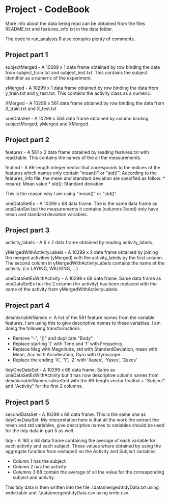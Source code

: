 # Project - CodeBook

More info about the data being read can be obtained from the files README.txt and features_info.txt in the data folder.

The code in run_analysis.R also contains plenty of comments.

## Project part 1

subjectMerged - A 10299 x 1 data frame obtained by row binding the data from subject_train.txt and subject_test.txt. This contains the subject identifier as a numeric of the experiment.

yMerged - A 10299 x 1 data frame obtained by row binding the data from y_train.txt and y_test.txt. This contains the activity class as a numeric.

XMerged - A 10299 x 561 data frame obtained by row binding the data from X_train.txt and X_test.txt

oneDataSet - A 10299 x 563 data frame obtained by column binding subjectMerged, yMerged and XMerged.

## Project part 2

features - A 561 x 2 data frame obtained by reading features.txt with read.table. This contains the names of the all the measurements.

featInd - A 66-length integer vector that corresponds to the indices of the features which names only contain "mean()" or "std()". According to the features_info file, the mean and standard deviation are specified as follow:
	* mean(): Mean value
	* std(): Standard deviation

This is the reason why I am using "mean()" or "std()".

oneDataSetEx - A 10299 x 68 data frame. The is the same data frame as oneDataSet but the measurements it contains (columns 3:end) only have mean and standard deviation variables.

## Project part 3

activity_labels - A 6 x 2 data frame obtained by reading activity_labels.

yMergedWithActivityLabels - A 10299 x 2 data frame obtained by joining the merged activities (yMerged) with the activity_labels by the first column. The second column in yMergedWithActivityLabels contains the name of the activity. (i.e LAYING, WALKING, ...)

oneDataSetExWithActivity - A 10299 x 68 data frame. Same data frame as oneDataSetEx but the 2 column (for activity) has been replaced with the name of the activity from yMergedWithActivityLabels.

## Project part 4

descVariableNames <- A list of the 561 feature names from the variable features. I am using this to give descriptive names to these variables. I am doing the following transformations.
* Remove "-", "()" and duplicate "Body".
* Replace starting 't' with Time and 'f' with Frequency.
* Replace Mag with Magnitude, std with StandardDeviation, mean with Mean, Acc with Acceleration, Gyro with Gyroscope.
* Replace the ending 'X', 'Y', 'Z' with 'Xaxes', 'Yaxes', 'Zaxes'

tidyOneDataSet - A 10299 x 68 data frame. Same as oneDataSetExWithActivity but it has now descriptive column names from descVariableNames subsetted with the 66-length vector featInd + "Subject" and "Activity" for the first 2 columns.

## Project part 5

secondDataSet - A 10299 x 68 data frame. This is the same one as tidyOneDataSet. My interpretation here is that all the work the extract the mean and std variables, give descriptive names to variables should be used for the tidy data in part 5 as well.

tidy - A 180 x 68 data frame containing the average of each variable for each activity and each subject. These values where obtained by using the aggregate function from reshape2 on the Activity and Subject variables.
* Column 1 has the subject.
* Column 2 has the activity.
* Columns 3:68 contain the average of all the value for the corresponding subject and activity.

This tidy data is then written into the file .\data\merged\tidyData.txt using write.table and .\data\merged\tidyData.csv using write.csv.





